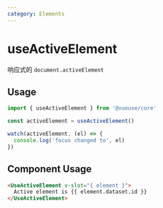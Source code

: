 ```yaml
---
category: Elements
---
```


# useActiveElement

响应式的 `document.activeElement`

## Usage

```js
import { useActiveElement } from '@vueuse/core'

const activeElement = useActiveElement()

watch(activeElement, (el) => {
  console.log('focus changed to', el)
})
```

## Component Usage

```html
<UseActiveElement v-slot="{ element }">
  Active element is {{ element.dataset.id }}
</UseActiveElement>
```
